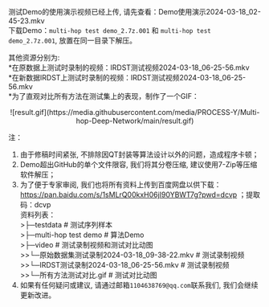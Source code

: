 测试Demo的使用演示视频已经上传, 请先查看：Demo使用演示2024-03-18_02-45-23.mkv  
下载Demo：`multi-hop test demo_2.7z.001` 和 `multi-hop test demo_2.7z.001`, 放置在同一目录下解压。  

其他资源分别为:   
*在原数据上测试时录制的视频：IRDST测试视频2024-03-18_06-25-56.mkv  
*在新数据IRDST上测试时录制的视频：IRDST测试视频2024-03-18_06-25-56.mkv  
*为了直观对比所有方法在测试集上的表现，制作了一个GIF：  
<center>![result.gif](https://media.githubusercontent.com/media/PROCESS-Y/Multi-hop-Deep-Network/main/result.gif)</center>  

注：  
1. 由于修稿时间紧张, 不排除因QT封装等算法设计以外的问题，造成程序卡顿；  
2. Demo超出GitHub的单个文件限容, 我们将其分卷压缩, 建议使用7-Zip等压缩软件解压；  
3. 为了便于专家审阅, 我们也将所有资料上传到百度网盘以供下载：https://pan.baidu.com/s/1sMLrQ00kxH06jI90YBWT7g?pwd=dcvp ；提取码：dcvp  
   资料列表：  
        >├─testdata              # 测试序列样本  
        >├─multi-hop test demo   # 算法Demo  
        >├─video                 # 测试录制视频和测试对比动图  
        >>└─原始数据集测试录制2024-03-18_09-38-22.mkv     # 测试录制视频  
        >>└─IRDST测试录制2024-03-18_06-25-56.mkv         # 测试录制视频  
        >>└─所有方法测试对比.gif                          # 测试对比动图  
4. 如果有任何疑问或建议, 请通过邮箱`1104638769@qq.com`联系我们, 我们会继续更新改进。  
